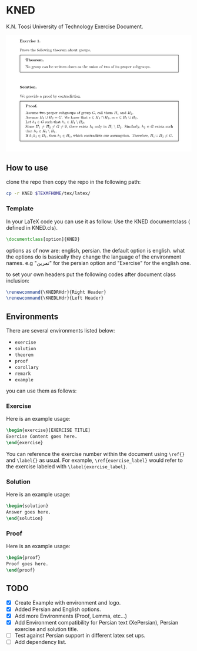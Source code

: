 # KNED
K.N. Toosi University of Technology Exercise Document.

![screenshot](screenshot.png)

## How to use

clone the repo then copy the repo in the following path:

```sh
cp -r KNED $TEXMFHOME/tex/latex/
```
### Template 
In your LaTeX code you can use it as follow:
Use the KNED documentclass ( defined in KNED.cls).
```latex
\documentclass[option]{KNED}
```
options as of now are: english, persian.
the default option is english.
what the options do is basically they change the language of the
environment names.
e.g "تمرین" for the persian option and "Exercise" for the english one.

to set your own headers put the following codes after document class inclusion:

```latex
\renewcommand{\KNEDRHdr}{Right Header}
\renewcommand{\KNEDLHdr}{Left Header}
```

## Environments
There are several environments listed below:
- `exercise`
- `solution`
- `theorem`
- `proof`
- `corollary`
- `remark`
- `example`

you can use them as follows:

### Exercise
Here is an example usage:
```latex
\begin{exercise}[EXERCISE TITLE]
Exercise Content goes here.
\end{exercise}
```
You can reference the exercise number within the document using `\ref{}` and `\label{}` as usual. For example, `\ref{exercise_label}` would refer to the exercise labeled with `\label{exercise_label}`.

### Solution
Here is an example usage:
```latex
\begin{solution}
Answer goes here.
\end{solution}
```
### Proof
Here is an example usage:
```latex
\begin{proof}
Proof goes here.
\end{proof}
```
## TODO

- [x] Create Example with environment and logo.
- [x] Added Persian and English options.
- [x] Add more Environments (Proof, Lemma, etc...)
- [x] Add Environment compatibility for Persian text (XePersian), Persian exercise and solution title.
- [ ] Test against Persian support in different latex set ups.
- [ ] Add dependency list.
